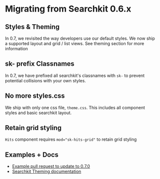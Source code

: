 # Migrating from Searchkit 0.6.x

## Styles & Theming
In 0.7, we revisited the way developers use our default styles. We now ship a supported layout and grid / list views. See theming section for more information

## sk- prefix Classnames
In 0.7, we have prefixed all searchkit's classnames with `sk-` to prevent potential collisions with your own styles.

## No more styles.css
We ship with only one css file, `theme.css`. This includes all component styles and basic searchkit layout.  

## Retain grid styling
`Hits` component requires `mod="sk-hits-grid"` to retain grid styling

## Examples + Docs
- [Example pull request to update to 0.7.0](https://github.com/PAK90/Gatherer2/pull/2/files)
- [Searchkit Theming documentation](../theming/using-searchkit-theme.md)
